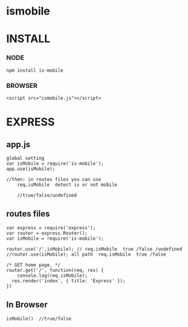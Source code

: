 ismobile
========

# INSTALL

### NODE
	
	npm install is-mobile
### BROWSER
	<script src="ismobile.js"></script>

# EXPRESS 
	
## app.js
	
	global setting
	var isMobile = require('is-mobile');
	app.use(isMobile);

	//then: in routes files you can use
		req.isMobile  detect is or not mobile

		//true/false/undefined
## routes files
	
	var express = require('express');
	var router = express.Router();
	var isMobile = require('is-mobile');

	router.use('/',isMobile); // req.isMobile  true /false /undefined
	//router.use(isMobile); all path  req.isMobile  true /false

	/* GET home page. */
	router.get('/', function(req, res) {
		console.log(req.isMobile);
	  res.render('index', { title: 'Express' });
	})

## In Browser
	
	isMobile()  //true/false